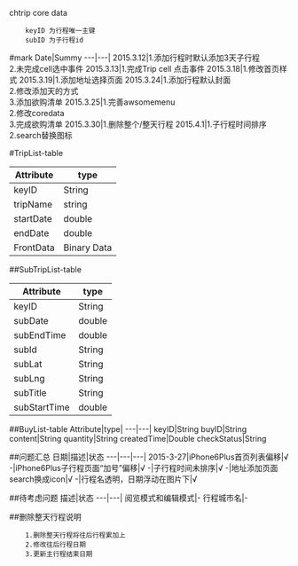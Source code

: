 chtrip core data

```
	keyID 为行程唯一主键
	subID 为子行程id
```


#mark
Date|Summy
---|---|
2015.3.12|1.添加行程时默认添加3天子行程<br/>2.未完成cell选中事件
2015.3.13|1.完成Trip cell 点击事件
2015.3.18|1.修改首页样式
2015.3.19|1.添加地址选择页面
2015.3.24|1.添加行程默认封面 <br/>2.修改添加天的方式<br/>3.添加欲购清单
2015.3.25|1.完善awsomemenu<br/>2.修改coredata <br/>3.完成欲购清单
2015.3.30|1.删除整个/整天行程
2015.4.1|1.子行程时间排序 2.search替换图标


#TripList-table

Attribute|type|
---|---|
keyID|String
tripName|string
startDate|double
endDate|double
FrontData|Binary Data


##SubTripList-table

Attribute|type|
---|---|
keyID|String
subDate|double|
subEndTime|double|
subId|String|
subLat|String|
subLng|String|
subTitle|String|
subStartTime|double|

##BuyList-table
Attribute|type|
---|---|
keyID|String
buyID|String
content|String
quantity|String
createdTime|Double
checkStatus|String

##问题汇总
日期|描述|状态
---|---|---|
2015-3-27|iPhone6Plus首页列表偏移|√
-|iPhone6Plus子行程页面“加号”偏移|√
-|子行程时间未排序|√
-|地址添加页面search换成icon|√
-|行程名透明，日期浮动在图片下|√


##待考虑问题
描述|状态
---|---|
阅览模式和编辑模式|-
行程城市名|-

##删除整天行程说明
```
	1.删除整天行程将往后行程累加上
	2.修改往后行程日期
	3.更新主行程结束日期
```


